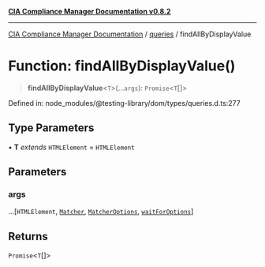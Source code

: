 [**CIA Compliance Manager Documentation v0.8.2**](../../../README.md)

***

[CIA Compliance Manager Documentation](../../../globals.md) / [queries](../README.md) / findAllByDisplayValue

# Function: findAllByDisplayValue()

> **findAllByDisplayValue**\<`T`\>(...`args`): `Promise`\<`T`[]\>

Defined in: node\_modules/@testing-library/dom/types/queries.d.ts:277

## Type Parameters

• **T** *extends* `HTMLElement` = `HTMLElement`

## Parameters

### args

...\[`HTMLElement`, [`Matcher`](../../../type-aliases/Matcher.md), [`MatcherOptions`](../../../interfaces/MatcherOptions.md), [`waitForOptions`](../../../interfaces/waitForOptions.md)\]

## Returns

`Promise`\<`T`[]\>
